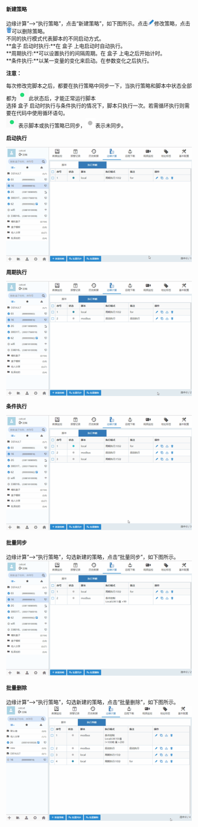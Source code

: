 #### **新建策略**  

边缘计算”-->“执行策略”，点击“新建策略”，如下图所示。点击![添加盒子分组](Images/write.png)修改策略，点击![添加盒子分组](Images/delete.png)可以删除策略。  
不同的执行模式代表脚本的不同启动方式。  
**盒子 启动时执行:**在 盒子 上电启动时自动执行。  
**周期执行:**可以设置执行的间隔周期。在 盒子 上电之后开始计时。  
**条件执行:**以某一变量的变化来启动。在参数变化之后执行。  

**注意：**  

每次修改完脚本之后，都要在执行策略中同步一下，当执行策略和脚本中状态全部都为![添加盒子分组](Images/normal.png)此状态后，才能正常运行脚本  
选择 盒子 启动时执行与条件执行的情况下，脚本只执行一次。若需循环执行则需要在代码中使用循环语句。  
![以太网盒子](Images/normal.png)表示脚本或执行策略已同步，![以太网盒子](Images/Nonormal.png)表示未同步。  

**启动执行**  

![添加盒子分组](Images/Startperform.gif)  

**周期执行**  

![添加盒子分组](Images/cycleperform.gif)  

**条件执行**  

![添加盒子分组](Images/conditionsperform.gif)  

#### **批量同步**  

边缘计算”-->“执行策略”，勾选新建的策略，点击“批量同步”，如下图所示。  
![添加盒子分组](Images/BatchSynchronization.gif)  

#### **批量删除**  

边缘计算”-->“执行策略”，勾选新建的策略，点击“批量删除”，如下图所示。  
![添加盒子分组](Images/Batchdeletemarco.gif)  